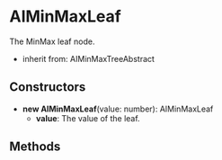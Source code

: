 # AIMinMaxLeaf

The MinMax leaf node.
- inherit from: AIMinMaxTreeAbstract
## Constructors
* **new AIMinMaxLeaf**(value: number): AIMinMaxLeaf   
  * **value**: The value of the leaf.
## Methods
